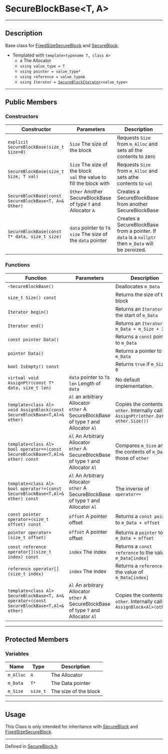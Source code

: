 # SecureBlockBase\<T, A>

***

## Description
Base class for [FixedSizeSecureBlock](./FixedSizeSecureBlock.md) and [SecureBlock](./SecureBlock.md).

* Templated  with `template<typename T, class A>`
  * `A` The Allocator
  * `using value_type = T`
  * `using pointer = value_type*`
  * `using reference = value_type&`
  * `using Iterator = `[`SecureBlockIterator`](./SecureBlockIterator.md)`<value_type>`

***

## Public Members

### Constructors
| Constructor | Parameters | Description |
| --- | --- | --- |
| `explicit SecureBlockBase(size_t Size=0)` | `Size` The size of the block | Requests `Size` from `m_Alloc` and sets all the contents to zero |
| `SecureBlockBase(size_t Size, T val)` | `Size` The size of the block <br/> `val` the value to fill the block with | Requests `Size` from `m_Alloc` and sets athe contents to `val` |
| `SecureBlockBase(const SecureBlockBase<T, A>& Other)` | `Other` Another SecureBlockBase of type `T` and Allocator `A` | Creates a SecureBlockBase from another SecureBlockBase |
| `SecureBlockBase(const T* data, size_t size)` | `data` pointer to `T`s <br/> `size` The size of the `data` pointer | Creates a SecureBlockBase from a pointer. If `data` is a `nullptr` then `m_Data` will be zeroized. |

### Functions

| Function | Parameters | Description |
| --- | --- | --- |
| `~SecureBlockBase()` |  | Deallocates `m_Data` |
| `size_t Size() const` | | Returns the size of the block |
| `Iterator begin()` | | Returns an `Iterator` to the start of `m_Data` |
| `Iterator end()` | | Returns an `Iterator` to `m_Data + m_Size + 1` |
| `const pointer Data()` | | Returns a `const` pointer to `m_Data` |
| `pointer Data()` | | Returns a pointer to `m_Data` |
| `bool IsEmpty() const` | | Returns `true` if `m_Size == 0` |
| `virtual void AssignPtr(const T* data, size_t len)` | `data` pointer to `T`s <br/> `len` Length of `data` | No default implementation. |
| `template<class Al> void AssignBlock(const SecureBlockBase<T,Al>& other)` | `Al` an arbitrary Allocator <br/> `other` A SecureBlockBase of type `T` and Allocator `Al` | Copies the contents of `other`. Internally calls `AssignPtr(other.Data(), other.Size())` |
| `template<class Al> bool operator==(const SecureBlockBase<T,Al>& other) const` | `Al` An Arbitrary Allocator <br/> `other` A SecureBlockBase of type `T` and Allocator `Al` | Compares `m_Size` and the contents of `m_Data` to those of `other` |
| `template<class Al> bool operator!=(const SecureBlockBase<T,Al>& other) const` | `Al` An Arbitrary Allocator <br/> `other` A SecureBlockBase of type `T` and Allocator `Al` | The inverse of `operator==` |
| `const pointer operator+(size_t offset) const` | `offset` A pointer offset | Returns a `const pointer` to `m_Data + offset`  |
| `pointer operator+(size_t offset)` | `offset` A pointer offset | Returns a `pointer` to `m_Data + offset` |
| `const reference operator[](size_t index) const` | `index` The index | Returns a `const reference` to the value of `m_Data[index]` |
| `reference operator[](size_t index)` | `index` The index | Returns a `reference` to the value of `m_Data[index]` |
| `template<class Al> SecureBlockBase<T, A>& operator=(const SecureBlockBase<T,Al>& other)` | `Al` An arbitrary Allocator <br/> `other` A SecureBlockBase of type `T` and Allocator `Al` | Copies the contents of `other`. Internally calls `AssignBlock<Al>(other)` |

***

## Protected Members

### Variables

| Name | Type | Description |
| --- | --- | --- |
| `m_Alloc` | `A` | The Allocator |
| `m_Data` | `T*` | The Data pointer |
| `m_Size` | `size_t` | The size of the block |

***

## Usage
This Class is only intended for inheritance with [SecureBlock](./SecureBlock.md) and [FixedSizeSecureBlock](./FixedSizeSecureBlock.md).

***

Defined in [SecureBlock.h](https://github.com/FlyingRaijinMinato/LockdownSSL/blob/main/Includes/SecureBlock.h)